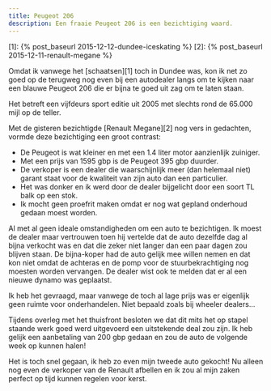 ```yaml
---
title: Peugeot 206
description: Een fraaie Peugeot 206 is een bezichtiging waard.
---
```

[1]: {% post_baseurl 2015-12-12-dundee-iceskating %}
[2]: {% post_baseurl 2015-12-11-renault-megane %}

Omdat ik vanwege het [schaatsen][1] toch in Dundee was, kon ik net zo goed op de terugweg nog even bij een autodealer langs om te kijken naar een blauwe Peugeot 206 die er bijna te goed uit zag om te laten staan.

<a name="more"></a>

Het betreft een vijfdeurs sport editie uit 2005 met slechts rond de 65.000 mijl op de teller.

Met de gisteren bezichtigde [Renault Megane][2] nog vers in gedachten, vormde deze bezichtiging een groot contrast:

- De Peugeot is wat kleiner en met een 1.4 liter motor aanzienlijk zuiniger.
- Met een prijs van 1595 gbp is de Peugeot 395 gbp duurder.
- De verkoper is een dealer die waarschijnlijk meer (dan helemaal niet) garant staat voor de kwaliteit van zijn auto dan een particulier.
- Het was donker en ik werd door de dealer bijgelicht door een soort TL balk op een stok.
- Ik mocht geen proefrit maken omdat er nog wat gepland onderhoud gedaan moest worden.

Al met al geen ideale omstandigheden om een auto te bezichtigen. Ik moest de dealer maar vertrouwen toen hij vertelde dat de auto dezelfde dag al bijna verkocht was en dat die zeker niet langer dan een paar dagen zou blijven staan. De bijna-koper had de auto gelijk mee willen nemen en dat kon niet omdat de achteras en de pomp voor de stuurbekrachtiging nog moesten worden vervangen. De dealer wist ook te melden dat er al een nieuwe dynamo was geplaatst.

Ik heb het gevraagd, maar vanwege de toch al lage prijs was er eigenlijk geen ruimte voor onderhandelen. Niet bepaald zoals bij wheeler dealers...

Tijdens overleg met het thuisfront besloten we dat dit mits het op stapel staande werk goed werd uitgevoerd een uitstekende deal zou zijn. Ik heb gelijk een aanbetaling van 200 gbp gedaan en zou de auto de volgende week op kunnen halen!

Het is toch snel gegaan, ik heb zo even mijn tweede auto gekocht! Nu alleen nog even de verkoper van de Renault afbellen en ik zou al mijn zaken perfect op tijd kunnen regelen voor kerst.